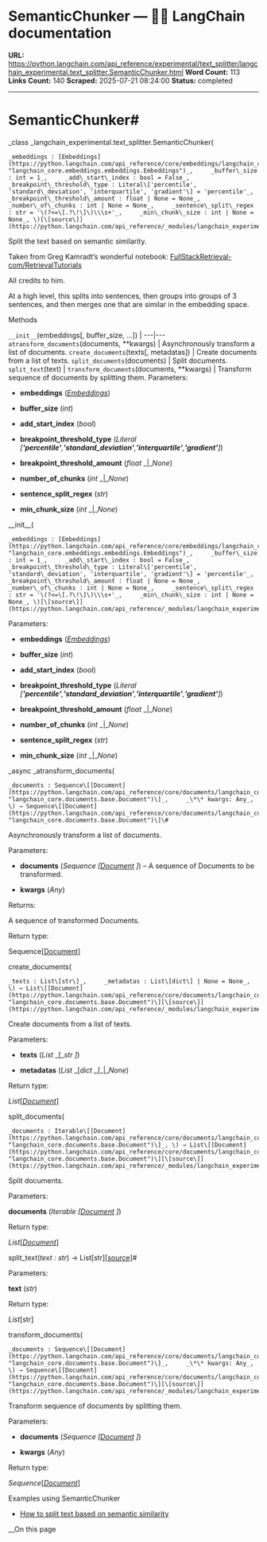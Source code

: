# SemanticChunker — 🦜🔗 LangChain  documentation

**URL:** https://python.langchain.com/api_reference/experimental/text_splitter/langchain_experimental.text_splitter.SemanticChunker.html
**Word Count:** 113
**Links Count:** 140
**Scraped:** 2025-07-21 08:24:00
**Status:** completed

---

# SemanticChunker\#

_class _langchain\_experimental.text\_splitter.SemanticChunker\(

    _embeddings : [Embeddings](https://python.langchain.com/api_reference/core/embeddings/langchain_core.embeddings.embeddings.Embeddings.html#langchain_core.embeddings.embeddings.Embeddings "langchain_core.embeddings.embeddings.Embeddings")_,     _buffer\_size : int = 1_,     _add\_start\_index : bool = False_,     _breakpoint\_threshold\_type : Literal\['percentile', 'standard\_deviation', 'interquartile', 'gradient'\] = 'percentile'_,     _breakpoint\_threshold\_amount : float | None = None_,     _number\_of\_chunks : int | None = None_,     _sentence\_split\_regex : str = '\(?<=\[.?\!\]\)\\\s+'_,     _min\_chunk\_size : int | None = None_, \)[\[source\]](https://python.langchain.com/api_reference/_modules/langchain_experimental/text_splitter.html#SemanticChunker)\#     

Split the text based on semantic similarity.

Taken from Greg Kamradt’s wonderful notebook: [FullStackRetrieval-com/RetrievalTutorials](https://github.com/FullStackRetrieval-com/RetrievalTutorials/blob/main/tutorials/LevelsOfTextSplitting/5_Levels_Of_Text_Splitting.ipynb)

All credits to him.

At a high level, this splits into sentences, then groups into groups of 3 sentences, and then merges one that are similar in the embedding space.

Methods

`__init__`\(embeddings\[, buffer\_size, ...\]\) |    ---|---   `atransform_documents`\(documents, \*\*kwargs\) | Asynchronously transform a list of documents.   `create_documents`\(texts\[, metadatas\]\) | Create documents from a list of texts.   `split_documents`\(documents\) | Split documents.   `split_text`\(text\) |    `transform_documents`\(documents, \*\*kwargs\) | Transform sequence of documents by splitting them.      Parameters:     

  * **embeddings** \([_Embeddings_](https://python.langchain.com/api_reference/core/embeddings/langchain_core.embeddings.embeddings.Embeddings.html#langchain_core.embeddings.embeddings.Embeddings "langchain_core.embeddings.embeddings.Embeddings")\)

  * **buffer\_size** \(_int_\)

  * **add\_start\_index** \(_bool_\)

  * **breakpoint\_threshold\_type** \(_Literal_ _\[__'percentile'__,__'standard\_deviation'__,__'interquartile'__,__'gradient'__\]_\)

  * **breakpoint\_threshold\_amount** \(_float_ _|__None_\)

  * **number\_of\_chunks** \(_int_ _|__None_\)

  * **sentence\_split\_regex** \(_str_\)

  * **min\_chunk\_size** \(_int_ _|__None_\)

\_\_init\_\_\(

    _embeddings : [Embeddings](https://python.langchain.com/api_reference/core/embeddings/langchain_core.embeddings.embeddings.Embeddings.html#langchain_core.embeddings.embeddings.Embeddings "langchain_core.embeddings.embeddings.Embeddings")_,     _buffer\_size : int = 1_,     _add\_start\_index : bool = False_,     _breakpoint\_threshold\_type : Literal\['percentile', 'standard\_deviation', 'interquartile', 'gradient'\] = 'percentile'_,     _breakpoint\_threshold\_amount : float | None = None_,     _number\_of\_chunks : int | None = None_,     _sentence\_split\_regex : str = '\(?<=\[.?\!\]\)\\\s+'_,     _min\_chunk\_size : int | None = None_, \)[\[source\]](https://python.langchain.com/api_reference/_modules/langchain_experimental/text_splitter.html#SemanticChunker.__init__)\#     

Parameters:     

  * **embeddings** \([_Embeddings_](https://python.langchain.com/api_reference/core/embeddings/langchain_core.embeddings.embeddings.Embeddings.html#langchain_core.embeddings.embeddings.Embeddings "langchain_core.embeddings.embeddings.Embeddings")\)

  * **buffer\_size** \(_int_\)

  * **add\_start\_index** \(_bool_\)

  * **breakpoint\_threshold\_type** \(_Literal_ _\[__'percentile'__,__'standard\_deviation'__,__'interquartile'__,__'gradient'__\]_\)

  * **breakpoint\_threshold\_amount** \(_float_ _|__None_\)

  * **number\_of\_chunks** \(_int_ _|__None_\)

  * **sentence\_split\_regex** \(_str_\)

  * **min\_chunk\_size** \(_int_ _|__None_\)

_async _atransform\_documents\(

    _documents : Sequence\[[Document](https://python.langchain.com/api_reference/core/documents/langchain_core.documents.base.Document.html#langchain_core.documents.base.Document "langchain_core.documents.base.Document")\]_,     _\*\* kwargs: Any_, \) → Sequence\[[Document](https://python.langchain.com/api_reference/core/documents/langchain_core.documents.base.Document.html#langchain_core.documents.base.Document "langchain_core.documents.base.Document")\]\#     

Asynchronously transform a list of documents.

Parameters:     

  * **documents** \(_Sequence_ _\[_[_Document_](https://python.langchain.com/api_reference/core/documents/langchain_core.documents.base.Document.html#langchain_core.documents.base.Document "langchain_core.documents.base.Document") _\]_\) – A sequence of Documents to be transformed.

  * **kwargs** \(_Any_\)

Returns:     

A sequence of transformed Documents.

Return type:     

Sequence\[[Document](https://python.langchain.com/api_reference/core/documents/langchain_core.documents.base.Document.html#langchain_core.documents.base.Document "langchain_core.documents.base.Document")\]

create\_documents\(

    _texts : List\[str\]_,     _metadatas : List\[dict\] | None = None_, \) → List\[[Document](https://python.langchain.com/api_reference/core/documents/langchain_core.documents.base.Document.html#langchain_core.documents.base.Document "langchain_core.documents.base.Document")\][\[source\]](https://python.langchain.com/api_reference/_modules/langchain_experimental/text_splitter.html#SemanticChunker.create_documents)\#     

Create documents from a list of texts.

Parameters:     

  * **texts** \(_List_ _\[__str_ _\]_\)

  * **metadatas** \(_List_ _\[__dict_ _\]__|__None_\)

Return type:     

_List_\[[_Document_](https://python.langchain.com/api_reference/core/documents/langchain_core.documents.base.Document.html#langchain_core.documents.base.Document "langchain_core.documents.base.Document")\]

split\_documents\(

    _documents : Iterable\[[Document](https://python.langchain.com/api_reference/core/documents/langchain_core.documents.base.Document.html#langchain_core.documents.base.Document "langchain_core.documents.base.Document")\]_, \) → List\[[Document](https://python.langchain.com/api_reference/core/documents/langchain_core.documents.base.Document.html#langchain_core.documents.base.Document "langchain_core.documents.base.Document")\][\[source\]](https://python.langchain.com/api_reference/_modules/langchain_experimental/text_splitter.html#SemanticChunker.split_documents)\#     

Split documents.

Parameters:     

**documents** \(_Iterable_ _\[_[_Document_](https://python.langchain.com/api_reference/core/documents/langchain_core.documents.base.Document.html#langchain_core.documents.base.Document "langchain_core.documents.base.Document") _\]_\)

Return type:     

_List_\[[_Document_](https://python.langchain.com/api_reference/core/documents/langchain_core.documents.base.Document.html#langchain_core.documents.base.Document "langchain_core.documents.base.Document")\]

split\_text\(_text : str_\) → List\[str\][\[source\]](https://python.langchain.com/api_reference/_modules/langchain_experimental/text_splitter.html#SemanticChunker.split_text)\#     

Parameters:     

**text** \(_str_\)

Return type:     

_List_\[str\]

transform\_documents\(

    _documents : Sequence\[[Document](https://python.langchain.com/api_reference/core/documents/langchain_core.documents.base.Document.html#langchain_core.documents.base.Document "langchain_core.documents.base.Document")\]_,     _\*\* kwargs: Any_, \) → Sequence\[[Document](https://python.langchain.com/api_reference/core/documents/langchain_core.documents.base.Document.html#langchain_core.documents.base.Document "langchain_core.documents.base.Document")\][\[source\]](https://python.langchain.com/api_reference/_modules/langchain_experimental/text_splitter.html#SemanticChunker.transform_documents)\#     

Transform sequence of documents by splitting them.

Parameters:     

  * **documents** \(_Sequence_ _\[_[_Document_](https://python.langchain.com/api_reference/core/documents/langchain_core.documents.base.Document.html#langchain_core.documents.base.Document "langchain_core.documents.base.Document") _\]_\)

  * **kwargs** \(_Any_\)

Return type:     

_Sequence_\[[_Document_](https://python.langchain.com/api_reference/core/documents/langchain_core.documents.base.Document.html#langchain_core.documents.base.Document "langchain_core.documents.base.Document")\]

Examples using SemanticChunker

  * [How to split text based on semantic similarity](https://python.langchain.com/docs/how_to/semantic-chunker/)

__On this page